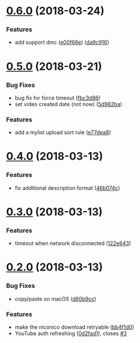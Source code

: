 <a name="0.6.0"></a>
# [0.6.0](https://github.com/progre/nico2tube/compare/0.5.0...0.6.0) (2018-03-24)


### Features

* add support dmc ([e00f66e](https://github.com/progre/nico2tube/commit/e00f66e))  ([da9c916](https://github.com/progre/nico2tube/commit/da9c916))



<a name="0.5.0"></a>
# [0.5.0](https://github.com/progre/nico2tube/compare/0.4.0...0.5.0) (2018-03-21)


### Bug Fixes

* bug fix for force timeout ([fbc3d86](https://github.com/progre/nico2tube/commit/fbc3d86))
* set video created date (not now) ([5d982ba](https://github.com/progre/nico2tube/commit/5d982ba))


### Features

* add a mylist upload sort rule ([e77dea8](https://github.com/progre/nico2tube/commit/e77dea8))



<a name="0.4.0"></a>
# [0.4.0](https://github.com/progre/nico2tube/compare/0.3.0...0.4.0) (2018-03-13)


### Features

* fix additional description format ([46b074c](https://github.com/progre/nico2tube/commit/46b074c))



<a name="0.3.0"></a>
# [0.3.0](https://github.com/progre/nico2tube/compare/0.2.0...0.3.0) (2018-03-13)


### Features

* timeout when network disconnected ([122e643](https://github.com/progre/nico2tube/commit/122e643))



<a name="0.2.0"></a>
# [0.2.0](https://github.com/progre/nico2tube/compare/0.1.0...0.2.0) (2018-03-13)


### Bug Fixes

* copy/paste on macOS ([d80b9cc](https://github.com/progre/nico2tube/commit/d80b9cc))


### Features

* make the niconico download  retryable ([bb4f1d0](https://github.com/progre/nico2tube/commit/bb4f1d0))
* YouTube auth refreshing ([0d2fad1](https://github.com/progre/nico2tube/commit/0d2fad1)), closes [#3](https://github.com/progre/nico2tube/issues/3)



